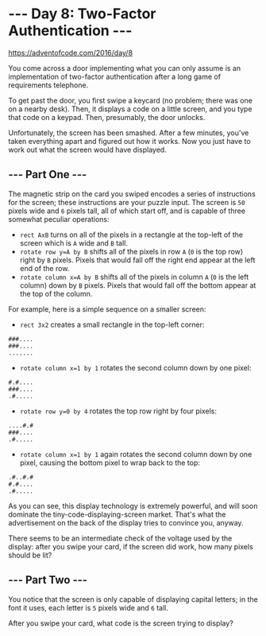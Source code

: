 # --- Day 8: Two-Factor Authentication ---
https://adventofcode.com/2016/day/8

You come across a door implementing what you can only assume is an implementation of two-factor authentication after a long game of requirements telephone.

To get past the door, you first swipe a keycard (no problem; there was one on a nearby desk). Then, it displays a code on a little screen, and you type that code on a keypad. Then, presumably, the door unlocks.

Unfortunately, the screen has been smashed. After a few minutes, you've taken everything apart and figured out how it works. Now you just have to work out what the screen would have displayed.

## --- Part One ---
The magnetic strip on the card you swiped encodes a series of instructions for the screen; these instructions are your puzzle input. The screen is `50` pixels wide and `6` pixels tall, all of which start off, and is capable of three somewhat peculiar operations:

* `rect AxB` turns on all of the pixels in a rectangle at the top-left of the screen which is `A` wide and `B` tall.
* `rotate row y=A by B` shifts all of the pixels in row `A` (`0` is the top row) right by `B` pixels. Pixels that would fall off the right end appear at the left end of the row.
* `rotate column x=A by B` shifts all of the pixels in column `A` (`0` is the left column) down by `B` pixels. Pixels that would fall off the bottom appear at the top of the column.

For example, here is a simple sequence on a smaller screen:

* `rect 3x2` creates a small rectangle in the top-left corner:

```
###....
###....
.......
```

* `rotate column x=1 by 1` rotates the second column down by one pixel:

```
#.#....
###....
.#.....
```

* `rotate row y=0 by 4` rotates the top row right by four pixels:

```
....#.#
###....
.#.....
```

* `rotate column x=1 by 1` again rotates the second column down by one pixel, causing the bottom pixel to wrap back to the top:

```
.#..#.#
#.#....
.#.....
```

As you can see, this display technology is extremely powerful, and will soon dominate the tiny-code-displaying-screen market. That's what the advertisement on the back of the display tries to convince you, anyway.

There seems to be an intermediate check of the voltage used by the display: after you swipe your card, if the screen did work, how many pixels should be lit?

## --- Part Two ---
You notice that the screen is only capable of displaying capital letters; in the font it uses, each letter is `5` pixels wide and `6` tall.

After you swipe your card, what code is the screen trying to display?
